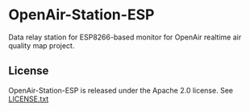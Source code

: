 # OpenAir-Station-ESP

Data relay station for ESP8266-based monitor for OpenAir realtime air quality map project.

## License

OpenAir-Station-ESP is released under the Apache 2.0 license. See [LICENSE.txt](https://github.com/openairtech/station-esp/blob/master/LICENSE.txt)
